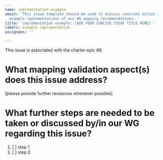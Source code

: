 ```yaml
---
name: implementation example
about: 'This issue template should be used to discuss concrete action items regarding
  example implementations of our WG mapping recommendations. '
title: 'implementation example: [ADD YOUR CONCISE ISSUE TITLE HERE] '
labels: example implementation
assignees: ''

---
```


This issue is associated with the charter epic #8.

# What mapping validation aspect(s) does this issue address?
[please provide further resources whenever possible]

# What further steps are needed to be taken or discussed by/in our WG regarding this issue?

1. [ ] step 1
2. [ ] step 2
